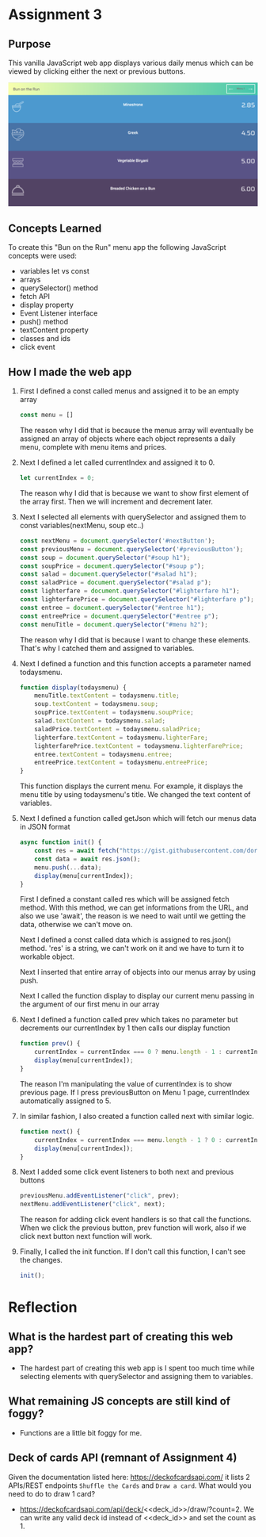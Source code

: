 # Assignment 3

## Purpose

This vanilla JavaScript web app displays various daily menus which can be viewed by clicking either the next or previous buttons.  

![Application's Screenshot](app.png)

## Concepts Learned

To create this "Bun on the Run" menu app the following JavaScript concepts were used:
- variables let vs const
- arrays
- querySelector() method
- fetch API
- display property
- Event Listener interface
- push() method
- textContent property
- classes and ids
- click event

## How I made the web app

1. First I defined a const called menus and assigned it to be an empty array
    ```js
    const menu = []
    ```
    The reason why I did that is because the menus array will eventually be assigned an array of objects where each object represents a daily menu, complete with menu items and prices.

1. Next I defined a let called currentIndex and assigned it to 0.
    ```js
    let currentIndex = 0;
    ```
    The reason why I did that is because we want to show first element of the array first. Then we will increment and decrement later.
    

1. Next I selected all elements with querySelector and assigned them to const variables(nextMenu, soup etc..)
    ```js
    const nextMenu = document.querySelector('#nextButton');
    const previousMenu = document.querySelector('#previousButton');
    const soup = document.querySelector("#soup h1");
    const soupPrice = document.querySelector("#soup p");
    const salad = document.querySelector("#salad h1");
    const saladPrice = document.querySelector("#salad p");
    const lighterfare = document.querySelector("#lighterfare h1");
    const lighterfarePrice = document.querySelector("#lighterfare p");
    const entree = document.querySelector("#entree h1");
    const entreePrice = document.querySelector("#entree p");
    const menuTitle = document.querySelector("#menu h2");
    ```
    The reason why I did that is because I want to change these elements. That's why I catched them and assigned to variables.

1. Next I defined a function and this function accepts a parameter named todaysmenu. 
    ```js
    function display(todaysmenu) {
        menuTitle.textContent = todaysmenu.title;
        soup.textContent = todaysmenu.soup;
        soupPrice.textContent = todaysmenu.soupPrice;
        salad.textContent = todaysmenu.salad;
        saladPrice.textContent = todaysmenu.saladPrice;
        lighterfare.textContent = todaysmenu.lighterFare;
        lighterfarePrice.textContent = todaysmenu.lighterFarePrice;
        entree.textContent = todaysmenu.entree;
        entreePrice.textContent = todaysmenu.entreePrice;
    }
    ```
    This function displays the current menu.  For example, it displays the menu title by using todaysmenu's title. We changed the text content of variables.

1. Next I defined a function called getJson which will fetch our menus data in JSON format
    ```js
    async function init() {
        const res = await fetch("https://gist.githubusercontent.com/dorukhanuzun/572f5fd658e9843cad4c4a05255e95b1/raw/5874d7548e18094680d87baba7dc7e4450308e2e/menu.json");
        const data = await res.json();
        menu.push(...data);
        display(menu[currentIndex]);
    }
    ```
    First I defined a constant called res which will be assigned fetch method. With this method, we can get informations from the URL, and also we use 'await', the reason is we need to wait until we getting the data, otherwise we can't move on.
    
    Next I defined a const called data which is assigned to res.json() method. 'res' is a string, we can't work on it and we have to turn it to workable object.

    Next I inserted that entire array of objects into our menus array by using push.  

    Next I called the function display to display our current menu passing in the argument of our first menu in our array

1.  Next I defined a function called prev which takes no parameter but decrements our currentIndex by 1 then calls our display function
    ```js
    function prev() {
        currentIndex = currentIndex === 0 ? menu.length - 1 : currentIndex - 1;
        display(menu[currentIndex]);
    }
    ```
    The reason I'm manipulating the value of currentIndex is to show previous page. If I press previousButton on Menu 1 page, currentIndex automatically assigned to 5. 

1.  In similar fashion, I also created a function called next with similar logic.
    ```js
    function next() {
        currentIndex = currentIndex === menu.length - 1 ? 0 : currentIndex + 1;
        display(menu[currentIndex]);
    }
    ```

1.  Next I added some click event listeners to both next and previous buttons
    ```js
    previousMenu.addEventListener("click", prev);
    nextMenu.addEventListener("click", next);
    ```
    The reason for adding click event handlers is so that call the functions. When we click the previous button, prev function will work, also if we click next button next function will work.

1.  Finally, I called the init function. If I don't call this function, I can't see the changes.
    ```js
    init();
    ```

# Reflection
## What is the hardest part of creating this web app?
- The hardest part of creating this web app is I spent too much time while selecting elements with querySelector and assigning them to variables.

## What remaining JS concepts are still kind of foggy?
- Functions are a little bit foggy for me.

## Deck of cards API (remnant of Assignment 4)
Given the documentation listed here: https://deckofcardsapi.com/ it lists 2 APIs/REST endpoints `Shuffle the Cards` and `Draw a card`.  What would you need to do to draw 1 card?
- https://deckofcardsapi.com/api/deck/<<deck_id>>/draw/?count=2. We can write any valid deck id instead of <<deck_id>> and set the count as 1.

